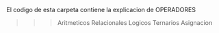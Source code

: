 El codigo de esta carpeta contiene la explicacion de OPERADORES
>>> Aritmeticos
>>> Relacionales
>>> Logicos
>>> Ternarios
>>> Asignacion
